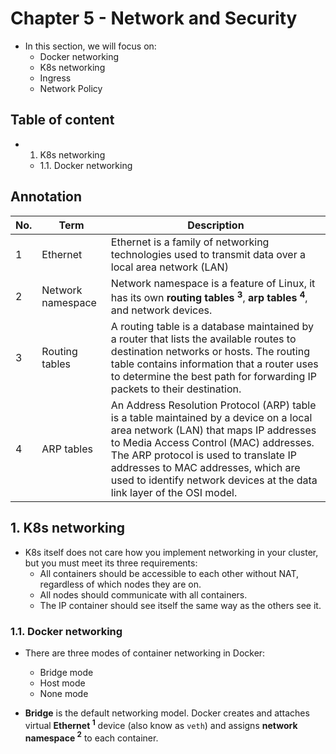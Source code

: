 # Chapter 5 - Network and Security

* In this section, we will focus on:
  * Docker networking
  * K8s networking
  * Ingress
  * Network Policy

## Table of content
* 1. K8s networking
  * 1.1. Docker networking

## Annotation
|No.|Term|Description|
|-|-|-|
|1|Ethernet|Ethernet is a family of networking technologies used to transmit data over a local area network (LAN)|
|2|Network namespace|Network namespace is a feature of Linux, it has its own **routing tables $^{3}$**, **arp tables $^{4}$**, and network devices.|
|3| Routing tables|A routing table is a database maintained by a router that lists the available routes to destination networks or hosts. The routing table contains information that a router uses to determine the best path for forwarding IP packets to their destination.|
|4|ARP tables|An Address Resolution Protocol (ARP) table is a table maintained by a device on a local area network (LAN) that maps IP addresses to Media Access Control (MAC) addresses. The ARP protocol is used to translate IP addresses to MAC addresses, which are used to identify network devices at the data link layer of the OSI model.|

## 1. K8s networking
* K8s itself does not care how you implement networking in your cluster, but you must meet its three requirements:
  * All containers should be accessible to each other without NAT, regardless of which nodes they are on.
  * All nodes should communicate with all containers.
  * The IP container should see itself the same way as the others see it.

### 1.1. Docker networking
* There are three modes of container networking in Docker:
  * Bridge mode
  * Host mode
  * None mode

* **Bridge** is the default networking model. Docker creates and attaches virtual __Ethernet $^{1}$__ device (also know as `veth`) and assigns **network namespace $^{2}$** to each container.

